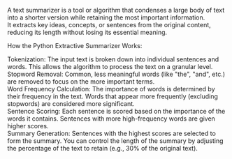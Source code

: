 A text summarizer is a tool or algorithm that condenses a large body of text into a shorter version while retaining the most important information. <br>
It extracts key ideas, concepts, or sentences from the original content, reducing its length without losing its essential meaning.<br>

How the Python Extractive Summarizer Works: <br>

Tokenization: The input text is broken down into individual sentences and words. This allows the algorithm to process the text on a granular level. <br>
Stopword Removal: Common, less meaningful words (like "the", "and", etc.) are removed to focus on the more important terms. <br>
Word Frequency Calculation: The importance of words is determined by their frequency in the text. Words that appear more frequently (excluding stopwords) are considered more significant.<br>
Sentence Scoring: Each sentence is scored based on the importance of the words it contains. Sentences with more high-frequency words are given higher scores.<br>
Summary Generation: Sentences with the highest scores are selected to form the summary. You can control the length of the summary by adjusting the percentage of the text to retain (e.g., 30% of the original text).<br>
